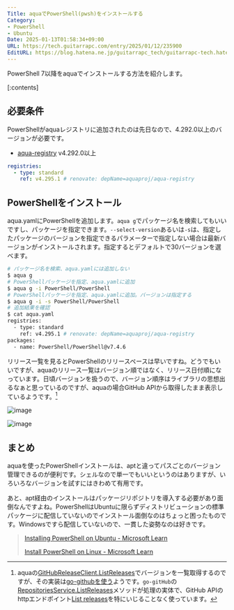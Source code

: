 ```yaml
---
Title: aquaでPowerShell(pwsh)をインストールする
Category:
- PowerShell
- Ubuntu
Date: 2025-01-13T01:58:34+09:00
URL: https://tech.guitarrapc.com/entry/2025/01/12/235900
EditURL: https://blog.hatena.ne.jp/guitarrapc_tech/guitarrapc-tech.hatenablog.com/atom/entry/6802418398319595479
---
```


PowerShell 7以降をaquaでインストールする方法を紹介します。

[:contents]

## 必要条件

PowerShellがaquaレジストリに追加されたのは先日なので、4.292.0以上のバージョンが必要です。

* [aqua-registry](https://github.com/aquaproj/aqua-registry/releases/tag/v4.292.0) v4.292.0以上

```yaml
registries:
  - type: standard
    ref: v4.295.1 # renovate: depName=aquaproj/aqua-registry
```

## PowerShellをインストール

aqua.yamlにPowerShellを追加します。`aqua g`でパッケージ名を検索してもいいですし、パッケージを指定できます。`--select-version`あるいは`-s`は、指定したパッケージのバージョンを指定できるパラメーターで指定しない場合は最新バージョンがインストールされます。指定するとデフォルトで30バージョンを選べます。

```sh
# パッケージ名を検索、aqua.yamlには追加しない
$ aqua g
# PowerShellパッケージを指定、aqua.yamlに追加
$ aqua g -i PowerShell/PowerShell
# PowerShellパッケージを指定、aqua.yamlに追加。バージョンは指定する
$ aqua g -i -s PowerShell/PowerShell
# 追加結果を確認
$ cat aqua.yaml
registries:
  - type: standard
    ref: v4.295.1 # renovate: depName=aquaproj/aqua-registry
packages:
  - name: PowerShell/PowerShell@v7.4.6
```

リリース一覧を見るとPowerShellのリリースペースは早いですね。どうでもいいですが、aquaのリリース一覧はバージョン順ではなく、リリース日付順になっています。日頃バージョンを扱うので、バージョン順序はライブラリの思想出るなぁと思っているのですが、aquaの場合GitHub APIから取得したまま表示しているようです。[^1]

![image](https://github.com/user-attachments/assets/a47d7b8f-5b8b-4be5-91b7-d321ff38019b)

![image](https://github.com/user-attachments/assets/e62b68d5-363c-4d07-8f01-915c34d85426)

## まとめ

aquaを使ったPowerShellインストールは、aptと違ってパスごとのバージョン管理できるのが便利です。シェルなので単一でもいいというのはありますが、いろいろなバージョンを試すにはきわめて有用です。

あと、apt経由のインストールはパッケージリポジトリを導入する必要があり面倒なんですよね。PowerShellはUbuntuに限らずディストリビューションの標準パッケージに配信していないのでインストール面倒なのはちょっと困ったものです。Windowsですら配信していないので、一貫した姿勢なのは好きです。

> [Installing PowerShell on Ubuntu - Microsoft Learn](https://learn.microsoft.com/en-us/powershell/scripting/install/install-ubuntu?view=powershell-7.4)
>
> [Install PowerShell on Linux - Microsoft Learn](https://learn.microsoft.com/en-us/powershell/scripting/install/installing-powershell-on-linux?view=powershell-7.4)

[^1]: aquaの[GitHubReleaseClient.ListReleases](https://github.com/aquaproj/aqua/blob/f28fbe2bd7af9b2a7b4897bea620184a22e1cbdd/pkg/versiongetter/github_release.go#L29C2-L29C14)でバージョンを一覧取得するのですが、その実装は[go-githubを使う](https://github.com/aquaproj/aqua/blob/f28fbe2bd7af9b2a7b4897bea620184a22e1cbdd/pkg/github/github.go#L10)ようです。`go-gitHub`の[RepositoriesService.ListReleases](https://github.com/google/go-github/blob/1343645a00933bc5c9545fc676decb69d9418b6a/github/repos_releases.go#L93-L111)メソッドが処理の実体で、GitHub APIのhttpエンドポイント[List releases](https://docs.github.com/en/rest/releases/releases#list-releases)を特にいじることなく使っています。
